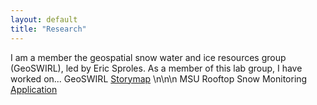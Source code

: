 ```yaml
---
layout: default
title: "Research"
---
```


I am a member the geospatial snow water and ice resources group (GeoSWIRL), led by Eric Sproles. As a member of this lab group, I have worked on... GeoSWIRL [Storymap][1] \n\n\n MSU Rooftop Snow Monitoring [Application][2]



 [1]: https://storymaps.arcgis.com/stories/baebbcc87c614173b216ee965ecbef67
 [2]: https://experience.arcgis.com/experience/fc37eab540c1495c886c8f460811b446




